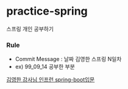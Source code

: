 # practice-spring
스프링 개인 공부하기

### Rule
- Commit Message : 날짜 김영한 스프링 N일차
- ex) 99_09_14 공부한 부분

[김영한 강사님 인프런 spring-boot입문](https://www.inflearn.com/course/%EC%8A%A4%ED%94%84%EB%A7%81-%EC%9E%85%EB%AC%B8-%EC%8A%A4%ED%94%84%EB%A7%81%EB%B6%80%ED%8A%B8/dashboard)
